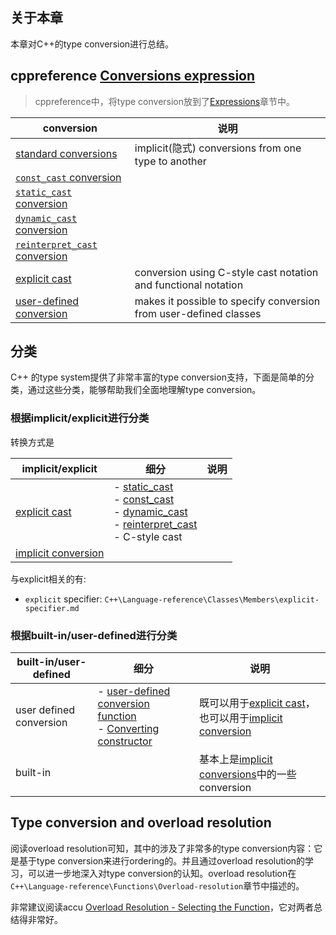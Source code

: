 ## 关于本章

本章对C++的type conversion进行总结。

## cppreference [Conversions expression](https://en.cppreference.com/w/cpp/language/expressions#Conversions)

>  cppreference中，将type conversion放到了[Expressions](https://en.cppreference.com/w/cpp/language/expressions)章节中。

| conversion                                                   | 说明                                                         |
| ------------------------------------------------------------ | ------------------------------------------------------------ |
| [standard conversions](https://en.cppreference.com/w/cpp/language/implicit_conversion) | implicit(隐式) conversions from one type to another          |
| [`const_cast` conversion](https://en.cppreference.com/w/cpp/language/const_cast) |                                                              |
| [`static_cast` conversion](https://en.cppreference.com/w/cpp/language/static_cast) |                                                              |
| [`dynamic_cast` conversion](https://en.cppreference.com/w/cpp/language/dynamic_cast) |                                                              |
| [`reinterpret_cast` conversion](https://en.cppreference.com/w/cpp/language/reinterpret_cast) |                                                              |
| [explicit cast](https://en.cppreference.com/w/cpp/language/explicit_cast) | conversion using C-style cast notation and functional notation |
| [user-defined conversion](https://en.cppreference.com/w/cpp/language/cast_operator) | makes it possible to specify conversion from user-defined classes |



## 分类

C++ 的type system提供了非常丰富的type conversion支持，下面是简单的分类，通过这些分类，能够帮助我们全面地理解type conversion。

### 根据implicit/explicit进行分类

转换方式是

| implicit/explicit                                            | 细分                                                         | 说明 |
| ------------------------------------------------------------ | ------------------------------------------------------------ | ---- |
| [explicit cast](https://en.cppreference.com/w/cpp/language/explicit_cast) | - [static_cast](https://en.cppreference.com/w/cpp/language/static_cast) <br/>- [const_cast](https://en.cppreference.com/w/cpp/language/const_cast) <br/>- [dynamic_cast](https://en.cppreference.com/w/cpp/language/dynamic_cast) <br/>- [reinterpret_cast](https://en.cppreference.com/w/cpp/language/reinterpret_cast) <br/>- C-style cast |      |
| [implicit conversion](https://en.cppreference.com/w/cpp/language/implicit_cast) |                                                              |      |

与explicit相关的有:

- `explicit` specifier: `C++\Language-reference\Classes\Members\explicit-specifier.md`

### 根据built-in/user-defined进行分类

| built-in/user-defined   | 细分                                                         | 说明                                                         |
| ----------------------- | ------------------------------------------------------------ | ------------------------------------------------------------ |
| user defined conversion | - [user-defined conversion function](https://en.cppreference.com/w/cpp/language/cast_operator) <br>- [Converting constructor](https://en.cppreference.com/w/cpp/language/converting_constructor) | 既可以用于[explicit cast](https://en.cppreference.com/w/cpp/language/explicit_cast)，也可以用于[implicit conversion](https://en.cppreference.com/w/cpp/language/implicit_cast) |
| built-in                |                                                              | 基本上是[implicit conversions](https://en.cppreference.com/w/cpp/language/implicit_cast)中的一些conversion |





## Type conversion and overload resolution

阅读overload resolution可知，其中的涉及了非常多的type conversion内容：它是基于type conversion来进行ordering的。并且通过overload resolution的学习，可以进一步地深入对type conversion的认知。overload resolution在`C++\Language-reference\Functions\Overload-resolution`章节中描述的。

非常建议阅读accu [Overload Resolution - Selecting the Function](https://accu.org/journals/overload/13/66/kilpelainen_268/)，它对两者总结得非常好。
